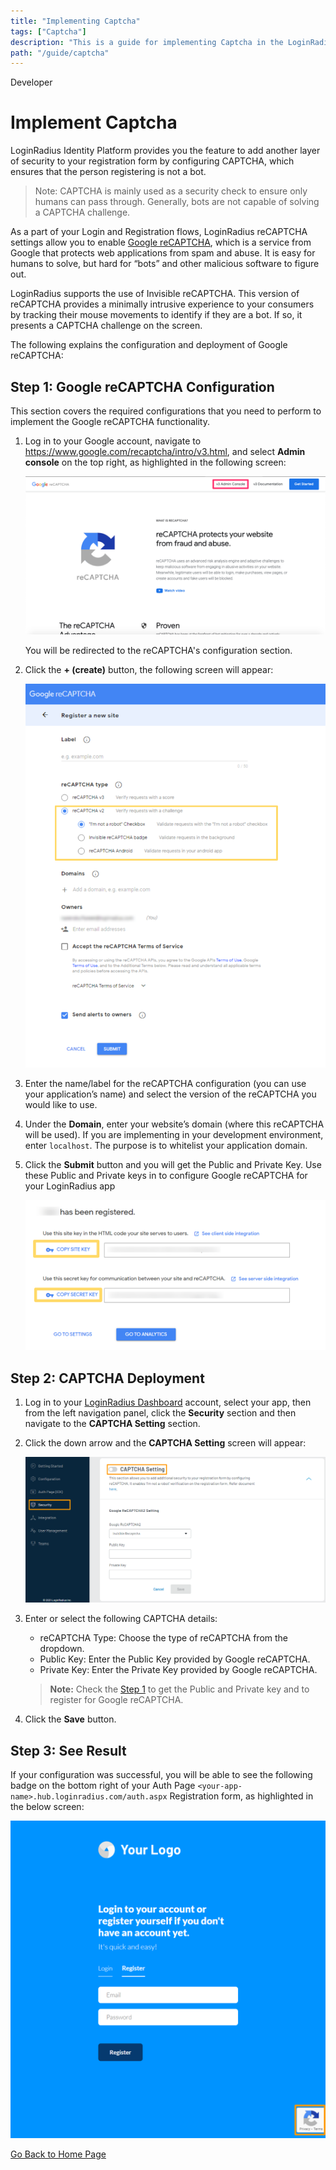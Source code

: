 ```yaml
---
title: "Implementing Captcha"
tags: ["Captcha"]
description: "This is a guide for implementing Captcha in the LoginRadius Identity Platform."
path: "/guide/captcha"
---
```


<span class="developer plan-tag">Developer</span>

# Implement Captcha

LoginRadius Identity Platform provides you the feature to add another layer of security to your registration form by configuring CAPTCHA, which ensures that the person registering is not a bot.

> Note: CAPTCHA is mainly used as a security check to ensure only humans can pass through. Generally, bots are not capable of solving a CAPTCHA challenge.

As a part of your Login and Registration flows, LoginRadius reCAPTCHA settings allow you to enable [Google reCAPTCHA](#step-1-google-recaptcha-configuration), which is a service from Google that protects web applications from spam and abuse. It is easy for humans to solve, but hard for “bots” and other malicious software to figure out.

LoginRadius supports the use of Invisible reCAPTCHA. This version of reCAPTCHA provides a minimally intrusive experience to your consumers by tracking their mouse movements to identify if they are a bot. If so, it presents a CAPTCHA challenge on the screen.

The following explains the configuration and deployment of Google reCAPTCHA:

## Step 1: Google reCAPTCHA Configuration

This section covers the required configurations that you need to perform to implement the Google reCAPTCHA functionality.

1. Log in to your Google account, navigate to <a href="https://www.google.com/recaptcha/intro/v3.html" target="_blank">https://www.google.com/recaptcha/intro/v3.html</a>, and select **Admin console** on the top right, as highlighted in the following screen:

   ![alt_text](images/google-recaptcha.png "image_tooltip")

   You will be redirected to the reCAPTCHA's configuration section.

2. Click the **+ (create)** button, the following screen will appear:

   ![alt_text](images/add-site.png "image_tooltip")

3. Enter the name/label for the reCAPTCHA configuration (you can use your application’s name) and select the version of the reCAPTCHA you would like to use.

4. Under the **Domain**, enter your website’s domain (where this reCAPTCHA will be used). If you are implementing in your development environment, enter `localhost`. The purpose is to whitelist your application domain.

5. Click the **Submit** button and you will get the Public and Private Key. Use these Public and Private keys in to configure Google reCAPTCHA for your LoginRadius app

   ![alt_text](images/keys.png "image_tooltip")

## Step 2: CAPTCHA Deployment

1. Log in to your <a href="https://dashboard.loginradius.com/dashboard" target="_blank">LoginRadius Dashboard</a> account, select your app, then from the left navigation panel, click the **Security** section and then navigate to the **CAPTCHA Setting** section.

2. Click the down arrow and the **CAPTCHA Setting** screen will appear:

   ![alt_text](images/captcha-setting.png "image_tooltip")

3. Enter or select the following CAPTCHA details:

   - reCAPTCHA Type: Choose the type of reCAPTCHA from the dropdown.
   - Public Key: Enter the Public Key provided by Google reCAPTCHA.
   - Private Key: Enter the Private Key provided by Google reCAPTCHA.

   > **Note:** Check the [Step 1](#step-1-google-recaptcha-configuration) to get the Public and Private key and to register for Google reCAPTCHA.

4. Click the **Save** button.

## Step 3: See Result

If your configuration was successful, you will be able to see the following badge on the bottom right of your Auth Page `<your-app-name>.hub.loginradius.com/auth.aspx` Registration form, as highlighted in the below screen:

![alt_text](images/auth-captcha.png "image_tooltip")

[Go Back to Home Page](/)
